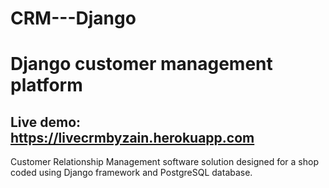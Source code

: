 # CRM---Django

# Django customer management platform

## Live demo: https://livecrmbyzain.herokuapp.com 

Customer Relationship Management software solution designed for a shop coded using Django framework and PostgreSQL database.
